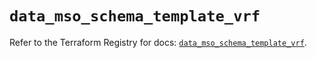 # `data_mso_schema_template_vrf`

Refer to the Terraform Registry for docs: [`data_mso_schema_template_vrf`](https://registry.terraform.io/providers/ciscodevnet/mso/1.5.3/docs/data-sources/schema_template_vrf).
